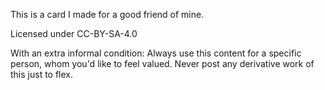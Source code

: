 This is a card I made for a good friend of mine.

Licensed under CC-BY-SA-4.0

With an extra informal condition:
   Always use this content for a specific person, whom you'd like to feel valued.
   Never post any derivative work of this just to flex.
